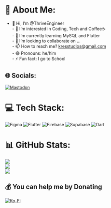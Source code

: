 # 💫 About Me:
- 👋 Hi, I’m @ThriveEngineer<br>- 👀 I’m interested in Coding, Tech and Coffee☕<br>- 🌱 I’m currently learning MySQL and Flutter<br>- 💞️ I’m looking to collaborate on ...<br>- 📫 How to reach me? kresstudios@gmail.com<br>- 😄 Pronouns: he/him<br>- ⚡ Fun fact: I go to School


## 🌐 Socials:
[![Mastodon](https://img.shields.io/badge/-MASTODON-%232B90D9?style=for-the-badge&logo=mastodon&logoColor=white)](https://mastodon.social/@ThriveEngineer) 

# 💻 Tech Stack:
![Figma](https://img.shields.io/badge/figma-%23F24E1E.svg?style=for-the-badge&logo=figma&logoColor=white) ![Flutter](https://img.shields.io/badge/Flutter-%2302569B.svg?style=for-the-badge&logo=Flutter&logoColor=white) ![Firebase](https://img.shields.io/badge/firebase-%23039BE5.svg?style=for-the-badge&logo=firebase) ![Supabase](https://img.shields.io/badge/Supabase-3ECF8E?style=for-the-badge&logo=supabase&logoColor=white) ![Dart](https://img.shields.io/badge/dart-%230175C2.svg?style=for-the-badge&logo=dart&logoColor=white)
# 📊 GitHub Stats:
![](https://github-readme-stats.vercel.app/api?username=Thriveengineer&theme=dark&hide_border=false&include_all_commits=true&count_private=true)<br/>
![](https://github-readme-streak-stats.herokuapp.com/?user=Thriveengineer&theme=dark&hide_border=false)<br/>
![](https://github-readme-stats.vercel.app/api/top-langs/?username=Thriveengineer&theme=dark&hide_border=false&include_all_commits=true&count_private=true&layout=compact)

  ## 💰 You can help me by Donating
  [![Ko-Fi](https://img.shields.io/badge/Ko--fi-F16061?style=for-the-badge&logo=ko-fi&logoColor=white)](https://ko-fi.com/thriveengineer) 

  
<!-- Proudly created with GPRM ( https://gprm.itsvg.in ) -->
